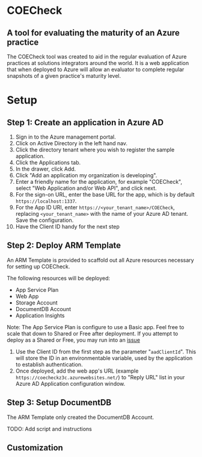 # COECheck 

## A tool for evaluating the maturity of an Azure practice

The COECheck tool was created to aid in the regular evaluation of Azure practices at solutions integrators around the world. It is a web application that when deployed to Azure will allow an evaluator to complete regular snapshots of a given practice's maturity level.

# Setup

## Step 1: Create an application in Azure AD

1. Sign in to the Azure management portal.
2. Click on Active Directory in the left hand nav.
3. Click the directory tenant where you wish to register the sample application.
4. Click the Applications tab.
5. In the drawer, click Add.
6. Click "Add an application my organization is developing".
7. Enter a friendly name for the application, for example "COECheck", select "Web Application and/or Web API", and click next.
8. For the sign-on URL, enter the base URL for the app, which is by default `https://localhost:1337`.
9. For the App ID URI, enter `https://<your_tenant_name>/COECheck`, replacing `<your_tenant_name>` with the name of your Azure AD tenant. Save the configuration.
10. Have the Client ID handy for the next step

## Step 2: Deploy ARM Template

An ARM Template is provided to scaffold out all Azure resources necessary for setting up COECheck. 

The following resources will be deployed:
* App Service Plan
* Web App
* Storage Account
* DocumentDB Account
* Application Insights

Note: The App Service Plan is configure to use a Basic app. Feel free to scale that down to Shared or Free after deployment.  If you attempt to deploy as a Shared or Free, you may run into an [issue](https://github.com/Azure/azure-sdk-for-node/issues/1740)

1. Use the Client ID from the first step as the parameter "`aadClientId`". This will store the ID in an environmentable variable, used by the application to establish authentication.
2. Once deployed, add the web app's URL (example `https://coecheckz3c.azurewebsites.net/`) to "Reply URL" list in your Azure AD Application configuration window.

## Step 3: Setup DocumentDB

The ARM Template only created the DocumentDB Account.  

TODO: Add script and instructions

## Customization 

